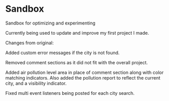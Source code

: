 # Sandbox
Sandbox for optimizing and experimenting

Currently being used to update and improve my first project I made.

Changes from original:

Added custom error messages if the city is not found.

Removed comment sections as it did not fit with the overall project.

Added air pollution level area in place of comment section along with color matching indicators. Also added the pollution report to reflect the current city, and a visibility indicator. 

Fixed multi event listeners being posted for each city search.
